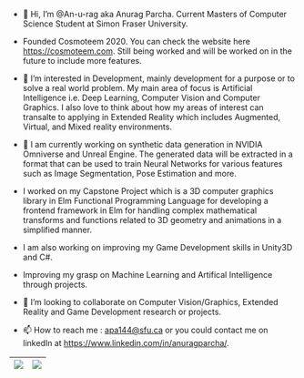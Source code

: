 - 👋 Hi, I’m @An-u-rag aka Anurag Parcha. Current Masters of Computer Science Student at Simon Fraser University.

- Founded Cosmoteem 2020. You can check the website here https://cosmoteem.com. Still being worked and will be worked on in the future to include more       features. 

- 👀 I’m interested in Development, mainly development for a purpose or to solve a real world problem. My main area of focus is Artificial Intelligence i.e. Deep Learning, Computer Vision and Computer Graphics. I also love to think about how my areas of interest can transalte to applying in Extended Reality which includes Augmented, Virtual, and Mixed reality environments. 
      
- 🌱 I am currently working on synthetic data generation in NVIDIA Omniverse and Unreal Engine. The generated data will be extracted in a format that can     be used to train Neural Networks for various features such as Image Segmentation, Pose Estimation and more. 
- I worked on my Capstone Project which is a 3D computer graphics library in Elm Functional Programming Language for developing a frontend framework in     Elm for handling complex mathematical transforms and functions related to 3D geometry and animations in a simplified manner. 
- I am also working on improving my Game Development skills in Unity3D and C#. 
- Improving my grasp on Machine Learning and Artifical Intelligence through projects.

- 💞️ I’m looking to collaborate on Computer Vision/Graphics, Extended Reality and Game Development research or projects.

- 📫 How to reach me : apa144@sfu.ca or you could contact me on linkedIn at https://www.linkedin.com/in/anuragparcha/.


<!---
An-u-rag/An-u-rag is a ✨ special ✨ repository because its `README.md` (this file) appears on your GitHub profile.
You can click the Preview link to take a look at your changes.
--->



| <a href="https://github.com/An-u-rag/github-readme-stats"><img align="center" src="https://github-readme-stats.vercel.app/api?username=An-u-rag&show_icons=true&theme=tokyonight&title_color=0E727E&icon_color=0E727E&hide_border=true" /></a> | <a href="https://github.com/An-u-rag/github-readme-stats"><img align="center" src="https://github-readme-stats.vercel.app/api/top-langs/?username=An-u-rag&exclude_repo=fps-shooter-game,3d-roller-game&langs_count=6&hide=jupyter%20notebook,GLSL,ShaderLab,shell,astro,HTML,CSS&layout=compact&hide_border=true" /></a> |
| ------------- | ------------- |

